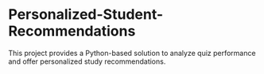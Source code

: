 # Personalized-Student-Recommendations
This project provides a Python-based solution to analyze quiz performance and offer personalized study recommendations.
